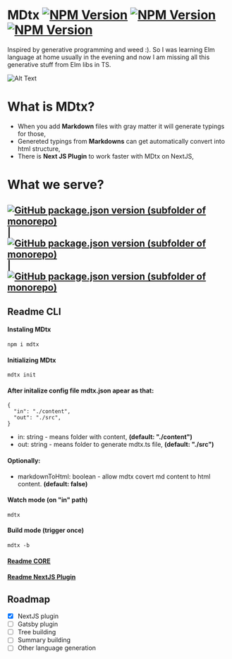 # MDtx [![NPM Version](https://img.shields.io/npm/v/mdtx.svg?style=flat)](https://www.npmjs.com/package/mdtx) [![NPM Version](https://img.shields.io/github/checks-status/aexol-studio/mdtx/main)](https://www.npmjs.com/package/mdtx) [![NPM Version](https://img.shields.io/github/last-commit/aexol-studio/mdtx)](https://github.com/aexol-studio/mdtx)

Inspired by generative programming and weed :). So I was learning Elm language at home usually in the evening and now I am missing all this generative stuff from Elm libs in TS.

![Alt Text](sandbox/mdtx-nextjs-example/public/PresentationOfMDtx.gif)

# What is MDtx?

- When you add **Markdown** files with gray matter it will generate typings for those,
- Genereted typings from **Markdowns** can get automatically convert into html structure,
- There is **Next JS Plugin** to work faster with MDtx on NextJS,

# What we serve?

## [![GitHub package.json version (subfolder of monorepo)](https://img.shields.io/github/package-json/v/aexol-studio/mdtx?color=yellow&filename=%2Fpackages%2Fmdtx-cli%2Fpackage.json&label=CLI&style=for-the-badge)](https://github.com/aexol-studio/mdtx) | [![GitHub package.json version (subfolder of monorepo)](https://img.shields.io/github/package-json/v/aexol-studio/mdtx?color=green&filename=%2Fpackages%2Fmdtx-core%2Fpackage.json&label=CORE&style=for-the-badge)](https://github.com/aexol-studio/mdtx/tree/main/packages/mdtx-core) | [![GitHub package.json version (subfolder of monorepo)](https://img.shields.io/github/package-json/v/aexol-studio/mdtx?color=white&filename=%2Fpackages%2Fmdtx-plugin-nextjs%2Fpackage.json&label=NextJS-plugin&style=for-the-badge)](https://github.com/aexol-studio/mdtx/tree/main/packages/mdtx-plugin-nextjs)

## Readme CLI

#### Instaling MDtx

```
npm i mdtx
```

#### Initializing MDtx

```
mdtx init
```

#### After initalize config file mdtx.json apear as that:

```
{
  "in": "./content",
  "out": "./src",
}
```

- in: string - means folder with content, **(default: "./content")**
- out: string - means folder to generate mdtx.ts file, **(default: "./src")**

#### Optionally:

- markdownToHtml: boolean - allow mdtx covert md content to html content. **(default: false)**

#### Watch mode (on "in" path)

```
mdtx
```

#### Build mode (trigger once)

```
mdtx -b
```

#### [Readme CORE](https://github.com/aexol-studio/mdtx/tree/main/sandbox/mdtx-example/Readme.md)

#### [Readme NextJS Plugin](https://github.com/aexol-studio/mdtx/tree/main/sandbox/mdtx-nextjs-example/Readme.md)

## Roadmap

- [x] NextJS plugin
- [ ] Gatsby plugin
- [ ] Tree building
- [ ] Summary building
- [ ] Other language generation
